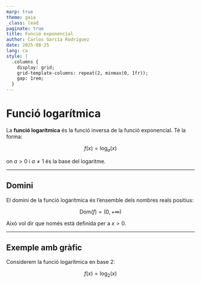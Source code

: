 ```yaml
---
marp: true
theme: gaia
_class: lead
paginate: true
title: Funció exponencial
author: Carlos García Rodríguez
date: 2025-08-25
lang: ca
style: |
  .columns {
    display: grid;
    grid-template-columns: repeat(2, minmax(0, 1fr));
    gap: 1rem;
  }
---
```


<!-- Incluimos JSXGraph -->
<link rel="stylesheet" href="https://cdnjs.cloudflare.com/ajax/libs/jsxgraph/1.4.0/jsxgraph.css" />
<script src="https://cdnjs.cloudflare.com/ajax/libs/jsxgraph/1.4.0/jsxgraphcore.js"></script>

# Funció logarítmica

La **funció logarítmica** és la funció inversa de la funció exponencial. Té la forma:

$$
f(x) = \log_a(x)
$$

on $a > 0$ i $a \neq 1$ és la base del logaritme.

---

## Domini

El domini de la funció logarítmica és l’ensemble dels nombres reals positius:

$$
\mathrm{Dom}(f) = (0, +\infty)
$$

Això vol dir que només està definida per a $x > 0$.

---

## Exemple amb gràfic

Considerem la funció logarítmica en base 2:

$$
f(x) = \log_2(x)
$$

<div id="jxgbox" class="jxgbox" style="width:500px; height:300px;"></div>
<script>
  var board = JXG.JSXGraph.initBoard('jxgbox', {
  boundingbox: [-2, 10, 4, -10],
  axis: true,
  pan: { enabled: true, needTwoFingers: false, needShift: false },
  zoom: { enabled: true, factorX: 1.25, factorY: 1.25, wheel: true, needShift: false },
  showCopyright: false
});
  const f = function(x) {
    return Math.log(x) / Math.log(2);  // canvi base natural a base 2
  };
  board.create('functiongraph', f, {strokeColor:'#2a2', strokeWidth:2});
  board.create('line', [[0, -5], [0, 5]], {
    strokeColor: 'red', dash: 2, strokeWidth: 1, fixed: true
  });
</script>
